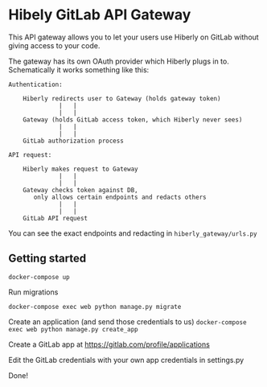 # Hibely GitLab API Gateway

This API gateway allows you to let your users use Hiberly on GitLab without giving access to your code.

The gateway has its own OAuth provider which Hiberly plugs in to. Schematically it works something like this:
```
Authentication:
                                                          
    Hiberly redirects user to Gateway (holds gateway token)
              |   |                                       
              |   |                                       
    Gateway (holds GitLab access token, which Hiberly never sees)                
              |   |                                       
              |   |                                       
    GitLab authorization process                         
                                                          
API request:                             
                                                          
    Hiberly makes request to Gateway                      
              |   |                                       
              |   |                                       
    Gateway checks token against DB,                           
       only allows certain endpoints and redacts others   
              |   |                                       
              |   |                                       
    GitLab API request                                    
```

You can see the exact endpoints and redacting in `hiberly_gateway/urls.py`

## Getting started

`docker-compose up`

Run migrations

`docker-compose exec web python manage.py migrate`

Create an application (and send those credentials to us)
`docker-compose exec web python manage.py create_app`

Create a GitLab app at https://gitlab.com/profile/applications

Edit the GitLab credentials with your own app credentials in settings.py

Done!